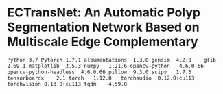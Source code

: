 # ECTransNet: An Automatic Polyp Segmentation Network Based on Multiscale Edge Complementary

`
Python 3.7
Pytorch 1.7.1
albumentations	1.3.0
gensim	4.2.0	
glib	2.69.1
matplotlib	3.5.3
numpy	1.21.6
opencv-python	4.6.0.66	
opencv-python-headless	4.6.0.66
pillow	9.3.0
scipy	1.7.3
tensorboardx	2.1
torch	1.12.0	
torchaudio	0.12.0+cu113	
torchvision	0.13.0+cu113
tqdm	4.59.0
`
